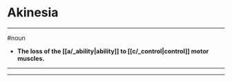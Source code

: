 # Akinesia
---
#noun
- **The loss of the [[a/_ability|ability]] to [[c/_control|control]] motor muscles.**
---
---
